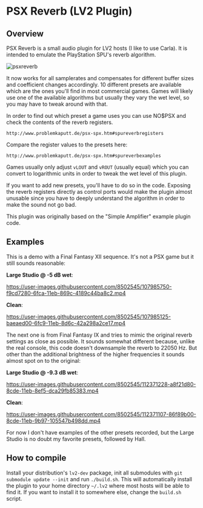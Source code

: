 # PSX Reverb (LV2 Plugin)

## Overview

PSX Reverb is a small audio plugin for LV2 hosts (I like to use Carla). It is intended to emulate the PlayStation SPU's reverb algorithm.

![psxreverb](https://user-images.githubusercontent.com/8502545/107978482-2084ac80-6fbd-11eb-9ff9-16f2c6a050a7.png)

It now works for all samplerates and compensates for different buffer sizes and coefficient changes accordingly.
10 different presets are available which are the ones you'll find in most commercial games.
Games will likely use one of the available algorithms but usually they vary the wet level, so you may have to tweak around with that.

In order to find out which preset a game uses you can use NO$PSX and check the contents of the reverb registers.
```
http://www.problemkaputt.de/psx-spx.htm#spureverbregisters
```
Compare the register values to the presets here:
```
http://www.problemkaputt.de/psx-spx.htm#spureverbexamples
```
Games usually only adjust `vLOUT` and `vROUT` (usually equal) which you can convert to logarithmic units in order to tweak the wet level of this plugin.

If you want to add new presets, you'll have to do so in the code.
Exposing the reverb registers directly as control ports would make the plugin almost unusable since you have to deeply understand the algorithm in order to make the sound not go bad.

This plugin was originally based on the "Simple Amplifier" example plugin code.

## Examples

This is a demo with a Final Fantasy XII sequence. It's not a PSX game but it still sounds reasonable:

**Large Studio @ -5 dB wet**:

https://user-images.githubusercontent.com/8502545/107985750-f9cd7280-6fca-11eb-869c-4189c44ba8c2.mp4

**Clean**:

https://user-images.githubusercontent.com/8502545/107985125-baeaed00-6fc9-11eb-8d6c-42a298a2ce17.mp4

The next one is from Final Fantasy IX and tries to mimic the original reverb settings as close as possible.
It sounds somewhat different because, unlike the real console, this code doesn't downsample the reverb to 22050 Hz.
But other than the additional brightness of the higher frequencies it sounds almost spot on to the original:

**Large Studio @ -9.3 dB wet**:

https://user-images.githubusercontent.com/8502545/112371228-a8f21d80-8cde-11eb-8ef5-dca29fb85383.mp4

**Clean**:

https://user-images.githubusercontent.com/8502545/112371107-86f89b00-8cde-11eb-9b97-105547b498dd.mp4

For now I don't have examples of the other presets recorded, but the Large Studio is no doubt my favorite presets, followed by Hall.

## How to compile

Install your distribution's `lv2-dev` package, init all submodules with `git submodule update --init` and run `./build.sh`.
This will automatically install the plugin to your home directory `~/.lv2` where most hosts will be able to find it.
If you want to install it to somewhere else, change the `build.sh` script.
